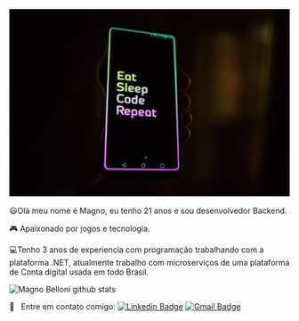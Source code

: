 <img src="https://github.com/MagnoBelloni/MagnoBelloni/blob/master/phone-unsplash.jpg" width="auto" />

:smiley:Olá meu nome é Magno, eu tenho 21 anos e sou desenvolvedor Backend.

:video_game: Apaixonado por jogos e tecnologia.

:computer:Tenho 3 anos de experiencia com programação trabalhando com a plataforma .NET, atualmente trabalho com microserviços de uma plataforma de Conta digital usada em todo Brasil.

![Magno Belloni github stats](https://github-readme-stats.vercel.app/api?username=MagnoBelloni&show_icons=true&theme=radical)

:email: &nbsp; Entre em contato comigo: [![Linkedin Badge](https://img.shields.io/badge/-MagnoBelloni-blue?style=flat-square&logo=Linkedin&logoColor=white&link=https://www.linkedin.com/in/magnobelloni/)](https://www.linkedin.com/in/magnobelloni/)&nbsp;[![Gmail Badge](https://img.shields.io/badge/-bellonidesouza6@gmail.com-c14438?style=flat-square&logo=Gmail&logoColor=white&link=mailto:bellonidesouza6@gmail.com)](mailto:bellonidesouza6@gmail.com)
